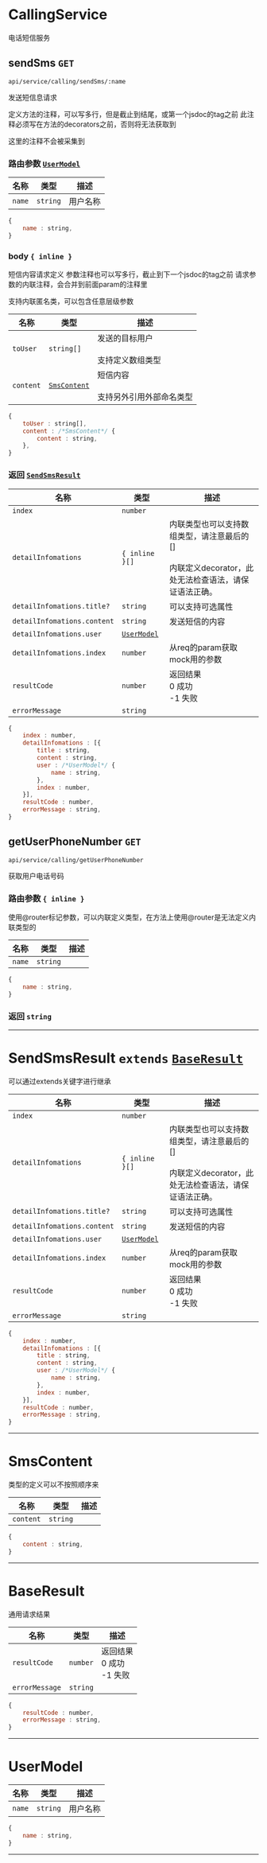 
# <a id='typeid-41'></a> CallingService 


电话短信服务



## sendSms `GET`
`api/service/calling/sendSms/:name`

发送短信息请求

定义方法的注释，可以写多行，但是截止到结尾，或第一个jsdoc的tag之前
此注释必须写在方法的decorators之前，否则将无法获取到


这里的注释不会被采集到

### 路由参数 [`UserModel`](#typeid-55)

| 名称 | 类型 | 描述 |
| --- | --- | --- |
| `name` | `string` | 用户名称 |
```javascript
{
	name : string,
}
```
### body `{ inline }`
短信内容请求定义
参数注释也可以写多行，截止到下一个jsdoc的tag之前
请求参数的内联注释，会合并到前面param的注释里

支持内联匿名类，可以包含任意层级参数


| 名称 | 类型 | 描述 |
| --- | --- | --- |
| `toUser` | `string[]` | 发送的目标用户<br><br>支持定义数组类型 |
| `content` | [`SmsContent`](#typeid-47) | 短信内容<br><br>支持另外引用外部命名类型 |
```javascript
{
	toUser : string[],
	content : /*SmsContent*/ {
		content : string,
	},
}
```
### 返回 [`SendSmsResult`](#typeid-43)

| 名称 | 类型 | 描述 |
| --- | --- | --- |
| `index` | `number` |  |
| `detailInfomations` | `{ inline }[]` | 内联类型也可以支持数组类型，请注意最后的[]<br><br>内联定义decorator，此处无法检查语法，请保证语法正确。 |
| `detailInfomations.title?` | `string` | 可以支持可选属性 |
| `detailInfomations.content` | `string` | 发送短信的内容 |
| `detailInfomations.user` | [`UserModel`](#typeid-55) |  |
| `detailInfomations.index` | `number` | 从req的param获取mock用的参数 |
| `resultCode` | `number` | 返回结果<br>0 成功<br>-1 失败 |
| `errorMessage` | `string` |  |
```javascript
{
	index : number,
	detailInfomations : [{
		title : string,
		content : string,
		user : /*UserModel*/ {
			name : string,
		},
		index : number,
	}],
	resultCode : number,
	errorMessage : string,
}
```

## getUserPhoneNumber `GET`
`api/service/calling/getUserPhoneNumber`

获取用户电话号码

### 路由参数 `{ inline }`
使用@router标记参数，可以内联定义类型，在方法上使用@router是无法定义内联类型的


| 名称 | 类型 | 描述 |
| --- | --- | --- |
| `name` | `string` |  |
```javascript
{
	name : string,
}
```
### 返回 `string`

---


# <a id='typeid-43'></a> SendSmsResult  `extends` [`BaseResult`](#typeid-50)


可以通过extends关键字进行继承



| 名称 | 类型 | 描述 |
| --- | --- | --- |
| `index` | `number` |  |
| `detailInfomations` | `{ inline }[]` | 内联类型也可以支持数组类型，请注意最后的[]<br><br>内联定义decorator，此处无法检查语法，请保证语法正确。 |
| `detailInfomations.title?` | `string` | 可以支持可选属性 |
| `detailInfomations.content` | `string` | 发送短信的内容 |
| `detailInfomations.user` | [`UserModel`](#typeid-55) |  |
| `detailInfomations.index` | `number` | 从req的param获取mock用的参数 |
| `resultCode` | `number` | 返回结果<br>0 成功<br>-1 失败 |
| `errorMessage` | `string` |  |
```javascript
{
	index : number,
	detailInfomations : [{
		title : string,
		content : string,
		user : /*UserModel*/ {
			name : string,
		},
		index : number,
	}],
	resultCode : number,
	errorMessage : string,
}
```

---


# <a id='typeid-47'></a> SmsContent 


类型的定义可以不按照顺序来



| 名称 | 类型 | 描述 |
| --- | --- | --- |
| `content` | `string` |  |
```javascript
{
	content : string,
}
```

---


# <a id='typeid-50'></a> BaseResult 


通用请求结果



| 名称 | 类型 | 描述 |
| --- | --- | --- |
| `resultCode` | `number` | 返回结果<br>0 成功<br>-1 失败 |
| `errorMessage` | `string` |  |
```javascript
{
	resultCode : number,
	errorMessage : string,
}
```

---


# <a id='typeid-55'></a> UserModel 






| 名称 | 类型 | 描述 |
| --- | --- | --- |
| `name` | `string` | 用户名称 |
```javascript
{
	name : string,
}
```

---
